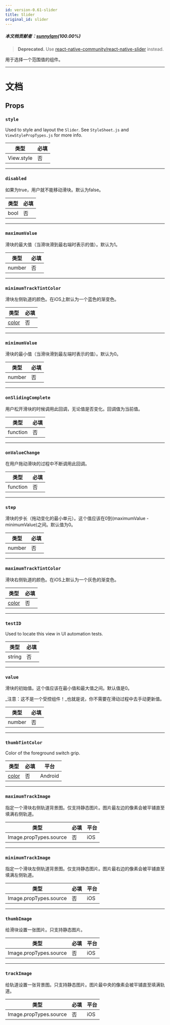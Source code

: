 ```yaml
---
id: version-0.61-slider
title: Slider
original_id: slider
---
```


##### 本文档贡献者：[sunnylqm](https://github.com/search?q=sunnylqm%40qq.com+in%3Aemail&type=Users)(100.00%)

> **Deprecated.** Use [react-native-community/react-native-slider](https://github.com/react-native-community/react-native-slider) instead.

用于选择一个范围值的组件。

---

# 文档

## Props

### `style`

Used to style and layout the `Slider`. See `StyleSheet.js` and `ViewStylePropTypes.js` for more info.

| 类型       | 必填 |
| ---------- | -------- |
| View.style | 否       |

---

### `disabled`

如果为true，用户就不能移动滑块。默认为false。

| 类型 | 必填 |
| ---- | -------- |
| bool | 否       |

---

### `maximumValue`

滑块的最大值（当滑块滑到最右端时表示的值）。默认为1。

| 类型   | 必填 |
| ------ | -------- |
| number | 否       |

---

### `minimumTrackTintColor`

滑块左侧轨道的颜色。在iOS上默认为一个蓝色的渐变色。

| 类型               | 必填 |
| ------------------ | -------- |
| [color](colors.md) | 否       |

---

### `minimumValue`

滑块的最小值（当滑块滑到最左端时表示的值）。默认为0。

| 类型   | 必填 |
| ------ | -------- |
| number | 否       |

---

### `onSlidingComplete`

用户松开滑块的时候调用此回调，无论值是否变化。回调值为当前值。

| 类型     | 必填 |
| -------- | -------- |
| function | 否       |

---

### `onValueChange`

在用户拖动滑块的过程中不断调用此回调。

| 类型     | 必填 |
| -------- | -------- |
| function | 否       |

---

### `step`

滑块的步长（拖动变化的最小单元）。这个值应该在0到(maximumValue - minimumValue)之间。默认值为0。

| 类型   | 必填 |
| ------ | -------- |
| number | 否       |

---

### `maximumTrackTintColor`

滑块右侧轨道的颜色。在iOS上默认为一个灰色的渐变色。

| 类型               | 必填 |
| ------------------ | -------- |
| [color](colors.md) | 否       |

---

### `testID`

Used to locate this view in UI automation tests.

| 类型   | 必填 |
| ------ | -------- |
| string | 否       |

---

### `value`

滑块的初始值。这个值应该在最小值和最大值之间。默认值是0。

_注意：这不是一个受控组件！_也就是说，你不需要在滑动过程中去手动更新值。

| 类型   | 必填 |
| ------ | -------- |
| number | 否       |

---

### `thumbTintColor`

Color of the foreground switch grip.

| 类型               | 必填 | 平台 |
| ------------------ | -------- | -------- |
| [color](colors.md) | 否       | Android  |

---

### `maximumTrackImage`

指定一个滑块右侧轨道背景图。仅支持静态图片。图片最左边的像素会被平铺直至填满右侧轨道。

| 类型                   | 必填 | 平台 |
| ---------------------- | -------- | -------- |
| Image.propTypes.source | 否       | iOS      |

---

### `minimumTrackImage`

指定一个滑块左侧轨道背景图。仅支持静态图片。图片最右边的像素会被平铺直至填满左侧轨道。

| 类型                   | 必填 | 平台 |
| ---------------------- | -------- | -------- |
| Image.propTypes.source | 否       | iOS      |

---

### `thumbImage`

给滑块设置一张图片。只支持静态图片。

| 类型                   | 必填 | 平台 |
| ---------------------- | -------- | -------- |
| Image.propTypes.source | 否       | iOS      |

---

### `trackImage`

给轨道设置一张背景图。只支持静态图片。图片最中央的像素会被平铺直至填满轨道。

| 类型                   | 必填 | 平台 |
| ---------------------- | -------- | -------- |
| Image.propTypes.source | 否       | iOS      |
